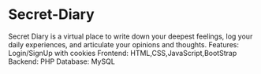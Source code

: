 # Secret-Diary
Secret Diary is a virtual place to write down your deepest feelings, log your daily experiences, and articulate your opinions and thoughts. 
Features: Login/SignUp with cookies
Frontend: HTML,CSS,JavaScript,BootStrap
Backend: PHP
Database: MySQL
